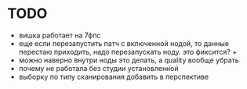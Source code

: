 
# TODO

- вишка работает на 7фпс
- еще если перезапустить патч с включенной нодой, то данные перестаю приходить, надо перезапускать ноду. это фиксится? +
- можно наверно внутри ноды это делать, а quality вообще убрать
- почему не работала без студии установленной
- выборку по типу сканирования добавить в перспективе